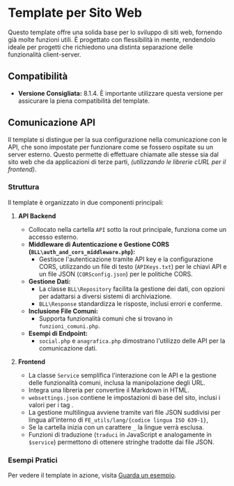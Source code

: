 # Template per Sito Web

Questo template offre una solida base per lo sviluppo di siti web, fornendo già molte funzioni utili.
È progettato con flessibilità in mente, rendendolo ideale per progetti che richiedono una distinta separazione delle funzionalità client-server.

## Compatibilità
- **Versione Consigliata:** 8.1.4. È importante utilizzare questa versione per assicurare la piena compatibilità del template.

## Comunicazione API
Il template si distingue per la sua configurazione nella comunicazione con le API, che sono impostate per funzionare come se fossero ospitate su un server esterno. Questo permette di effettuare chiamate alle stesse sia dal sito web che da applicazioni di terze parti, _(utilizzando le librerie cURL per il frontend)_.

### Struttura
Il template è organizzato in due componenti principali:

1. **API Backend**
   - Collocato nella cartella `API` sotto la rout principale, funziona come un accesso esterno.
   - **Middleware di Autenticazione e Gestione CORS (`BLL\auth_and_cors_middleware.php`):**
     - Gestisce l'autenticazione tramite API key e la configurazione CORS, utilizzando un file di testo (`APIKeys.txt`) per le chiavi API e un file JSON (`CORSconfig.json`) per le politiche CORS.
   - **Gestione Dati:**
     - La classe `BLL\Repository` facilita la gestione dei dati, con opzioni per adattarsi a diversi sistemi di archiviazione.
     - `BLL\Response` standardizza le risposte, inclusi errori e conferme.
   - **Inclusione File Comuni:**
     - Supporta funzionalità comuni che si trovano in `funzioni_comuni.php`.
   - **Esempi di Endpoint:**
     - `social.php` e `anagrafica.php` dimostrano l'utilizzo delle API per la comunicazione dati.

2. **Frontend**
   - La classe `Service` semplifica l'interazione con le API e la gestione delle funzionalità comuni, inclusa la manipolazione degli URL.
   - Integra una libreria per convertire il Markdown in HTML.
   - `websettings.json` contiene le impostazioni di base del sito, inclusi i valori per i tag <meta>.
   - La gestione multilingua avviene tramite vari file JSON suddivisi per lingua all'interno di `FE_utils/lang/{codice lingua ISO 639-1}`,
    - Se la cartella inizia con un carattere `_` la lingue verrà esclusa.
   - Funzioni di traduzione (`traduci` in JavaScript e analogamente in `$service`) permettono di ottenere stringhe tradotte dai file JSON.

### Esempi Pratici
Per vedere il template in azione, visita [Guarda un esempio](https://occhioalmondo.altervista.org/template-sito/).